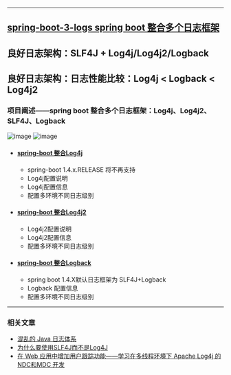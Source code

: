 ----
## [spring-boot-3-logs spring boot 整合多个日志框架](https://github.com/timebusker/spring-boot/tree/master/spring-boot-3-logs/)

## 良好日志架构：SLF4J + Log4j/Log4j2/Logback  
## 良好日志架构：日志性能比较：Log4j < Logback < Log4j2

### 项目阐述——spring boot 整合多个日志框架：Log4j、Log4j2、SLF4J、Logback
   ![image](https://github.com/timebusker/spring-boot/raw/master/static/spring-boot-3-logs/logging.png?raw=true)
   ![image](https://github.com/timebusker/spring-boot/raw/master/static/spring-boot-3-logs/SLF4J.png?raw=true)
 
 + #### [spring-boot 整合Log4j](https://github.com/timebusker/spring-boot/tree/master/spring-boot-3-logs/spring-boot-3-logs-Log4j/)
   * spring-boot 1.4.x.RELEASE 将不再支持
   * Log4j配置说明
   * Log4j配置信息
   * 配置多环境不同日志级别
	 
 + #### [spring-boot 整合Log4j2](https://github.com/timebusker/spring-boot/tree/master/spring-boot-3-logs/spring-boot-3-logs-Log4j2/)
   * Log4j2配置说明
   * Log4j2配置信息
   * 配置多环境不同日志级别
   
 + #### [spring-boot 整合Logback](https://github.com/timebusker/spring-boot/tree/master/spring-boot-3-logs/spring-boot-3-logs-Logback/)
   * spring boot 1.4.X默认日志框架为 SLF4J+Logback
   * Logback 配置信息
   * 配置多环境不同日志级别
		 
----

### 相关文章
 - [混乱的 Java 日志体系](http://note.youdao.com/noteshare?id=8ee5d113de15c2bee1d36be76dddd717)
 - [为什么要使用SLF4J而不是Log4J](http://note.youdao.com/noteshare?id=f47db61d63b5254c76cd9404ef5c83e6)
 - [在 Web 应用中增加用户跟踪功能——学习在多线程环境下 Apache Log4j 的 NDC和MDC 开发](http://note.youdao.com/noteshare?id=9e15b0c68bedf37147965b213203de99)